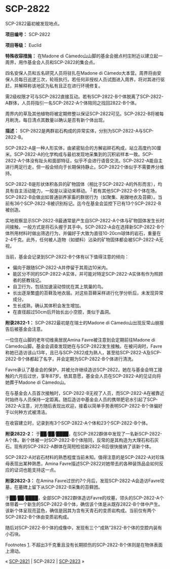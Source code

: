 # SCP-2822
                        




SCP-2822最初被发现地点。



**项目编号：** SCP-2822

**项目等级：** Euclid

**特殊收容措施：** 在Madone di Càmedo山山脚的基金会据点村庄附近以建立起一周界，用作基金会人员和SCP-2822的集会点。

四名安保人员和五名研究人员将驻扎在Madone di Càmedo大本营。周界将由安保人员每日巡逻三次，轮班执行。若任何非授权人员试图进入周界，将对其进行驱赶，并解释称该地区为私有且正在进行环境修复。

需2级权限才可与SCP-2822直接互动。若有SCP-2822-B个体脱离了SCP-2822-A群体，人员将指引一名SCP-2822-A个体陪同之找回2822-B个体。

周界内的草及其他植物将被定期修整以保证SCP-2822可见。SCP-2822-B将被每月刷洗，每日清点其数量以确认是否有新个体出现。

**描述：** SCP-2822是两群岩石构成的异常实体，分别为SCP-2822-A与SCP-2822-B。

SCP-2822-A是一种人形实体，由紧密贴合的方解岩碎石构成，站立高度约30厘米。SCP-2822-A的化学构成与最初发现地采集到的沉积岩样本一致。SCP-2822-A个体没有趾头和面部特征，似乎不会进行语音交流。SCP-2822-A能自主进行两足行走，但一般会倾向于长期保持静止。SCP-2822个体似乎不需要养分维持。

SCP-2822-B是形状体积各异的矿物固体（相比于SCP-2822-A的外形而言），均具有自主活动能力，一般是以滚动来移动。<sup class='footnoteref'>
 <a shape='rect' class='footnoteref' id='footnoteref-1' href='javascript:;' onclick='WIKIDOT.page.utils.scrollToReference(&apos;footnote-1&apos;)'>1</a>
</sup>若有其他SCP-2822-B个体在场，SCP-2822-B会做出如普通驯养家畜的群居行为（如聚集、剐蹭地衣及苔藓）。当前有36个SCP-2822-B被识别标记。迄今在基金会监控下已有13个SCP-2822-B被创造。

实地观察显示SCP-2822-B最通常是产生自SCP-2822-A个体与矿物固体发生长时间接触，一般方式是将石头握于其手中。SCP-2822-A会在选择新SCP-2822-B个体所用材料时做出筛选行为，并偏好于大致为直径10-20cm球体的岩石，重量在2-4千克。此外，任何被人造物（如塑料）沾染的矿物固体都会被SCP-2822-A无视。

当前，基金会记录到SCP-2822-B个体有以下值得注意的倾向：

- 偏向于跟随SCP-2822-A并停留于其周边10米内。
- 能区分不同的SCP-2822-A实体，并可能对特定SCP-2822-A实体有作为照顾者的胚教铭记。
- 自卫行为，包括加速滚动惊扰在其上筑巢的鸟。
- 长出逐渐繁盛的苔藓及地衣层。对这些苔藓采样进行化学分析后，未发现异常成分。
- 生长成熟，确认其体积会发生增加。
- 在直径超过50cm后开始长出小空腔，类似于晶洞。

**附录2822-1：** SCP-2822最初是在瑞士的Madone di Càmedo山出现反常山崩报告后被基金会注意。

一位住在山脚的老年切维奥居民Amina Favre被注意到会定期前往Madone di Càmedo山脚。基金会调查发现她在与SCP-2822发生接触。在被问询时，Favre称她已造访该山13年，且已与SCP-2822成为熟人，甚至给SCP-2822-A及SCP-2822-B个体都起了名字，并会定期为SCP-2822-B个体进行清洗。

Favre承认了基金会的保护，并被允许继续造访SCP-2822。她在与基金会特工接触的六月后过世，享年87岁。依其意愿，基金会人员在SCP-2822-A的见证向将她葬于Madone di Càmedo山。

在与基金会人员首次接触时，SCP-2822-B无视了人员，而SCP-2822-A在被靠近时始终与人员保持一定距离。随后造访中基金会人员的携带肥皂水引起了SCP-2822-A注意，对方随后表现出欢迎，接着以简单手势表明SCP-2822-B个体偏好于以何种方式被清洁。

在收容建立时，记录到有3个SCP-2822-A个体和23个SCP-2822-B个体。

**附录2822-2：** 于██/██/████，在SCP-2822群体中发现了一名新SCP-2822-A个体。新个体被一对SCP-2822-B个体陪同，反常的是其构造为大理石和石灰石。现有的SCP-2822-A群体在简短检验新2822-B后很快接纳了该新个体。

SCP-2822-A对岩石材料的熟悉程度当前未知。值得注意的是SCP-2822-A对珍珠母表现出某种熟悉，Amina Favre描述SCP-2822对她带去的各种装饰品会如何反应的证词也能支持这一点。

**附录2822-3：** 在Amina Favre过世约7个月后，发现SCP-2822-A会造访Favre坟墓，在墓碑上留下从SCP-2822-B采集的苔藓团。

于██/██/████，全部SCP-2822群体造访Favre的坟墓，领头的SCP-2822-A个体带着一个新生的SCP-2822-B个体，确信该个体是从既存2822-B个体中产生。该新个体呈现亮蓝色，确信是因其为含有天青石的变质岩构成。当前仅有两个SCP-2822-B个体由变质岩构成。

随后对SCP-2822-B个体的成像中，发现有三个“成熟”2822-B个体的空腔内装有小石块。


Footnotes
<a shape='rect' href='javascript:;' onclick='WIKIDOT.page.utils.scrollToReference(&apos;footnoteref-1&apos;)'>1</a>. 不超出3千克重且没有长期损伤的SCP-2822-B个体则是在物体表面上滑动。



« [SCP-2821](/scp-2821) | SCP-2822 | <a shape='rect' class='newpage' href='/scp-2823'>SCP-2823</a> »





                    